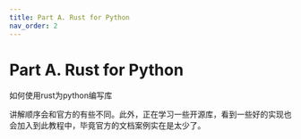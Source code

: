 ```yaml
---
title: Part A. Rust for Python
nav_order: 2
---
```


# Part A. Rust for Python

如何使用rust为python编写库

讲解顺序会和官方的有些不同。此外，正在学习一些开源库，看到一些好的实现也会加入到此教程中，毕竟官方的文档案例实在是太少了。
